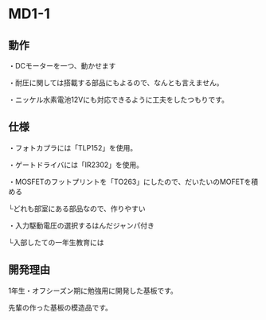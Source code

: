 # MD1-1
## 動作
・DCモーターを一つ、動かせます

・耐圧に関しては搭載する部品にもよるので、なんとも言えません。

・ニッケル水素電池12Vにも対応できるように工夫をしたつもりです。

## 仕様
・フォトカプラには「TLP152」を使用。

・ゲートドライバには「IR2302」を使用。

・MOSFETのフットプリントを「TO263」にしたので、だいたいのMOFETを積める

└どれも部室にある部品なので、作りやすい

・入力駆動電圧の選択するはんだジャンパ付き

└入部したての一年生教育には

## 開発理由
1年生・オフシーズン期に勉強用に開発した基板です。

先輩の作った基板の模造品です。

